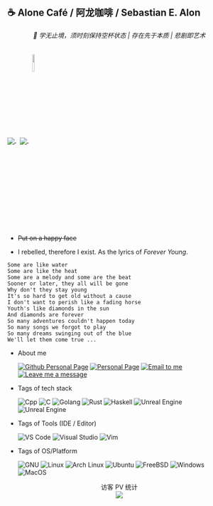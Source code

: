 ## ☕ Alone Café / 阿龙咖啡 / Sebastian E. Alon
<h6 align="center">
📖 学无止境，须时刻保持空杯状态 | 存在先于本质 | 悲剧即艺术
</h6>

<p>
<a href="#">
  <img align="center" src="https://github-readme-stats.vercel.app/api?username=AloneCafe&show_icons=true&count_private=true&include_all_commits=true&locale=cn" />
</a>
<a>&nbsp;</a>
<a href="#">
  <img align="center" src="https://github-readme-stats.vercel.app/api/top-langs/?username=AloneCafe&hide=HTML,M4,Makefile,CSS,Javascript,CMake,XSLT,PHP,Java&locale=cn" />
</a>
  <a>&nbsp;</a>
<a href="#">
<img align="center" src=https://user-images.githubusercontent.com/20834047/180906345-922c6f9c-27ea-4fd7-be99-d03ba4fc1095.png width=10% />
</a>

</p>

* ~~Put on a happy face~~

<!--
![My GitHub stats](https://github-readme-stats.vercel.app/api?username=AloneCafe&show_icons=true&count_private=true&include_all_commits=true&locale=cn)
![Top Langs](https://github-readme-stats.vercel.app/api/top-langs/?username=AloneCafe&hide=HTML,M4&locale=cn)
-->

* I rebelled, therefore I exist. As the lyrics of *Forever Young*.
```
Some are like water
Some are like the heat
Some are a melody and some are the beat
Sooner or later, they all will be gone
Why don't they stay young
It's so hard to get old without a cause
I don't want to perish like a fading horse
Youth's like diamonds in the sun
And diamonds are forever
So many adventures couldn't happen today
So many songs we forgot to play
So many dreams swinging out of the blue
We'll let them come true ...
```

* About me

  [![Github Personal Page](https://img.shields.io/badge/-Github%20Homepage-181717?style=flat-square&logo=Github&labelColor=181717)](https://github.com/AloneCafe/)
  [![Personal Page](https://img.shields.io/badge/-Personal%20Homepage-7957D5?style=flat-square&logo=Buefy&labelColor=7957D5&logoColor=fff)](https://alone.cafe/)
  [![Email to me](https://img.shields.io/badge/-Email-EA4335?style=flat-square&logo=Gmail&labelColor=EA4335&logoColor=fff)](mailto:alone.cafe@outlook.com)
  [![Leave me a message](https://img.shields.io/badge/-Leave%20me%20a%20message-1A73E8?style=flat-square&logo=Google%20Messages&labelColor=1A73E8&logoColor=fff)](https://gist.github.com/AloneCafe/5c8314b5b8de75a81b22b2619eefd426)

  
<!--
* 编程开发时常用的操作系统:
-->

* Tags of tech stack

  ![Cpp](https://img.shields.io/badge/-C%2B%2B-00599C?style=flat-square&logo=C%2B%2B&labelColor=00599C)
  ![C](https://img.shields.io/badge/-C-A8B9CC?style=flat-square&logo=C&labelColor=A8B9CC&logoColor=fff)
  ![Golang](https://img.shields.io/badge/-Golang-00ADD8?style=flat-square&logo=Go&labelColor=00ADD8&logoColor=fff)
  ![Rust](https://img.shields.io/badge/-Rust-2C2D72?style=flat-square&logo=Rust&labelColor=2C2D72)
  ![Haskell](https://img.shields.io/badge/-Haskell-5D4F85?style=flat-square&logo=Haskell&labelColor=5D4F85)
  ![Unreal Engine](https://img.shields.io/badge/-Unreal%20Engine-531126?style=plastic&logo=Unreal%20Engine&labelColor=001126)
  ![Unreal Engine](https://img.shields.io/badge/-Unreal%20Engine-531126?style=plastic&logo=Unreal%20Engine&labelColor=001126)
  
* Tags of Tools (IDE / Editor)

  ![VS Code](https://img.shields.io/badge/-VS%20Code-0078D6?style=plastic&logo=Visual%20Studio%20Code&labelColor=0078D6)
  ![Visual Studio](https://img.shields.io/badge/-Visual%20Studio-7800D6?style=plastic&logo=Visual%20Studio&labelColor=6678D6)
  ![Vim](https://img.shields.io/badge/-Vim-227833?style=plastic&logo=Vim&labelColor=227833)
  
* Tags of OS/Platform

  ![GNU](https://img.shields.io/badge/-GNU-A42E2B?style=plastic&logo=GNU&labelColor=A42E2B)
  ![Linux](https://img.shields.io/badge/-Linux-FCC624?style=plastic&logo=Linux&labelColor=FCC624&logoColor=fff)
  ![Arch Linux](https://img.shields.io/badge/-Arch%20Linux-1793D1?style=plastic&logo=Arch%20Linux&labelColor=1793D1&logoColor=fff)
  ![Ubuntu](https://img.shields.io/badge/-Ubuntu-E95420?style=plastic&logo=Ubuntu&labelColor=E95420&logoColor=fff)
  ![FreeBSD](https://img.shields.io/badge/-FreeBSD-AA4032?style=plastic&logo=FreeBSD&labelColor=AA4032&logoColor=fff)
  ![Windows](https://img.shields.io/badge/-Windows-0078D6?style=plastic&logo=Windows&labelColor=0078D6)
  ![MacOS](https://img.shields.io/badge/-MacOS-FFFFFF?style=plastic&logo=MacOS&labelColor=777F7F)
  
  <!--<a>&nbsp;&nbsp;</a>⟹<a>&nbsp;&nbsp;</a>-->
   <!--![Microsoft](https://img.shields.io/badge/-Microsoft-5E5E5E?style=plastic&logo=Microsoft&labelColor=5E5E5E)<a>&nbsp;&nbsp;</a>⟹<a>&nbsp;&nbsp;</a>-->
<!--
* 目前使用的笔记本电脑 & 手机:

  💻<a>&nbsp;&nbsp;</a>![Dell](https://img.shields.io/badge/-Dell%20Precision%20M6800-007DB8?style=plastic&logo=Dell&labelColor=007DB8)
  
  📱<a>&nbsp;&nbsp;</a>![Google](https://img.shields.io/badge/-Google%20Pixel%202%20XL-4285F4?style=plastic&logo=Google&labelColor=4285F4&logoColor=fff)
-->

<p align="center"> 
  访客 PV 统计<br>
  <img src="https://profile-counter.glitch.me/AloneCafe/count.svg" />
</p>
  

<!--
**AloneCafe/AloneCafe** is a ✨ _special_ ✨ repository because its `README.md` (this file) appears on your GitHub profile.

Here are some ideas to get you started:

- 🔭 I’m currently working on ...
- 🌱 I’m currently learning ...
- 👯 I’m looking to collaborate on ...
- 🤔 I’m looking for help with ...
- 💬 Ask me about ...
- 📫 How to reach me: ...
- 😄 Pronouns: ...
- ⚡ Fun fact: ...
-->
